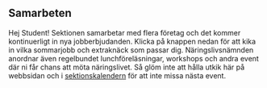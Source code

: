 ## Samarbeten

Hej Student! Sektionen samarbetar med flera företag och det kommer kontinuerligt in nya jobberbjudanden. Klicka på knappen nedan för att kika in vilka sommarjobb och extraknäck som passar dig. Näringslivsnämnden anordnar även regelbundet lunchföreläsningar, workshops och andra event där ni får chans att möta näringslivet. Så glöm inte att hålla utkik här på webbsidan och i [sektionskalendern](https://calendar.google.com/calendar/embed?src=c_5sqhb0om2kmti770g06qqknfik%40group.calendar.google.com&ctz=Europe%2FBerlin) för att inte missa nästa event.
